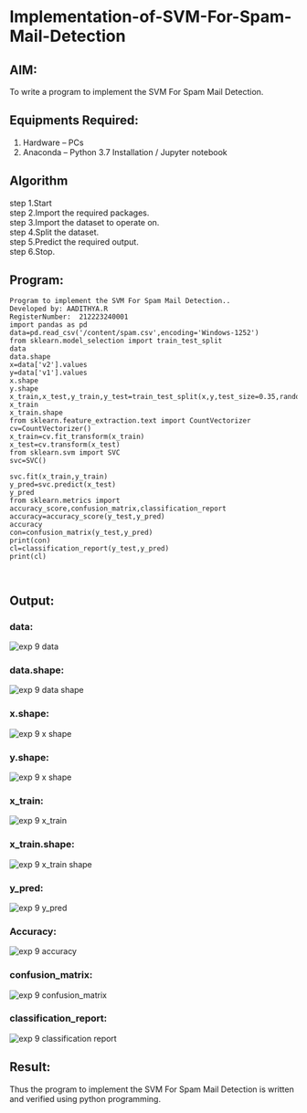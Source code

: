 # Implementation-of-SVM-For-Spam-Mail-Detection

## AIM:
To write a program to implement the SVM For Spam Mail Detection.

## Equipments Required:
1. Hardware – PCs
2. Anaconda – Python 3.7 Installation / Jupyter notebook

## Algorithm
step 1.Start
<br>step 2.Import the required packages.
<br>step 3.Import the dataset to operate on.
<br>step 4.Split the dataset.
<br>step 5.Predict the required output.
<br>step 6.Stop.
## Program:
```
Program to implement the SVM For Spam Mail Detection..
Developed by: AADITHYA.R
RegisterNumber:  212223240001
import pandas as pd
data=pd.read_csv('/content/spam.csv',encoding='Windows-1252')
from sklearn.model_selection import train_test_split
data
data.shape
x=data['v2'].values
y=data['v1'].values
x.shape
y.shape
x_train,x_test,y_train,y_test=train_test_split(x,y,test_size=0.35,random_state=0)
x_train
x_train.shape
from sklearn.feature_extraction.text import CountVectorizer
cv=CountVectorizer()
x_train=cv.fit_transform(x_train)
x_test=cv.transform(x_test)
from sklearn.svm import SVC
svc=SVC()
```
```
svc.fit(x_train,y_train)
y_pred=svc.predict(x_test)
y_pred
from sklearn.metrics import accuracy_score,confusion_matrix,classification_report 
accuracy=accuracy_score(y_test,y_pred)
accuracy
con=confusion_matrix(y_test,y_pred)
print(con)
cl=classification_report(y_test,y_pred)
print(cl)



```

## Output:
### data:
![exp 9 data](https://github.com/23003250/Implementation-of-SVM-For-Spam-Mail-Detection/assets/139331462/dff3e622-e7b8-4a15-9c18-e39caf1d06fa)

### data.shape:
![exp 9 data shape](https://github.com/23003250/Implementation-of-SVM-For-Spam-Mail-Detection/assets/139331462/46019e0a-abd4-45ac-9793-ad85d5fc4f81)

### x.shape:
![exp 9 x shape](https://github.com/23003250/Implementation-of-SVM-For-Spam-Mail-Detection/assets/139331462/7bb6f222-2a1b-40ff-a854-5b1f015e1be0)

### y.shape:
![exp 9 x shape](https://github.com/23003250/Implementation-of-SVM-For-Spam-Mail-Detection/assets/139331462/cdbf779c-5abe-426a-9a43-06fabd253930)

### x_train:
![exp 9 x_train](https://github.com/23003250/Implementation-of-SVM-For-Spam-Mail-Detection/assets/139331462/c5d76edd-4d65-4b34-94c8-bd14e53e21e3)

### x_train.shape:
![exp 9 x_train shape](https://github.com/23003250/Implementation-of-SVM-For-Spam-Mail-Detection/assets/139331462/0a132e17-a840-4ae2-955e-b866efcfd4ae)

### y_pred:
![exp 9 y_pred](https://github.com/23003250/Implementation-of-SVM-For-Spam-Mail-Detection/assets/139331462/f3edd0ee-06fb-4594-b99e-06a761fe9956)

### Accuracy:
![exp 9 accuracy](https://github.com/23003250/Implementation-of-SVM-For-Spam-Mail-Detection/assets/139331462/55accff0-f33c-4575-9b70-ab39e7ca51d4)

### confusion_matrix:
![exp 9 confusion_matrix](https://github.com/23003250/Implementation-of-SVM-For-Spam-Mail-Detection/assets/139331462/0196f78d-660e-4592-9b61-165c43dd281d)

### classification_report:
![exp 9 classification report](https://github.com/23003250/Implementation-of-SVM-For-Spam-Mail-Detection/assets/139331462/02df2736-a171-4c0d-8a81-4fd5ce0f2c73)

## Result:
Thus the program to implement the SVM For Spam Mail Detection is written and verified using python programming.
